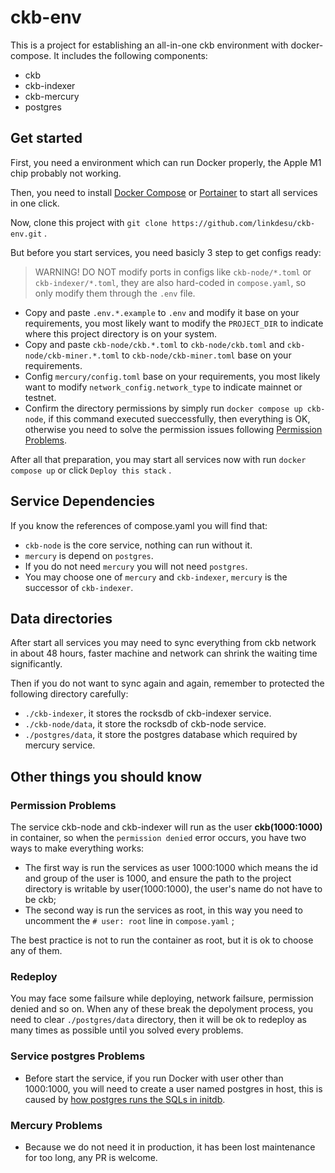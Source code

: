 # ckb-env

This is a project for establishing an all-in-one ckb environment with docker-compose. It includes the following components:

- ckb
- ckb-indexer
- ckb-mercury
- postgres


## Get started

First, you need a environment which can run Docker properly, the Apple M1 chip probably not working.

Then, you need to install [Docker Compose](https://docs.docker.com/compose/) or [Portainer](https://www.portainer.io/) to start all services in one click.

Now, clone this project with `git clone https://github.com/linkdesu/ckb-env.git` .

But before you start services, you need basicly 3 step to get configs ready:

> WARNING! DO NOT modify ports in configs like `ckb-node/*.toml` or `ckb-indexer/*.toml`, they are also hard-coded in `compose.yaml`, so only modify them through the `.env` file.

- Copy and paste `.env.*.example` to `.env` and modify it base on your requirements, you most likely want to modify the `PROJECT_DIR` to indicate where this project directory is on your system.
- Copy and paste `ckb-node/ckb.*.toml` to `ckb-node/ckb.toml` and `ckb-node/ckb-miner.*.toml` to `ckb-node/ckb-miner.toml` base on your requirements.
- Config `mercury/config.toml` base on your requirements, you most likely want to modify `network_config.network_type` to indicate mainnet or testnet.
- Confirm the directory permissions by simply run `docker compose up ckb-node`, if this command executed sueccessfully, then everything is OK, otherwise you need to solve the permission issues following [Permission Problems](#permission-problems).

After all that preparation, you may start all services now with run `docker compose up` or click `Deploy this stack` .


## Service Dependencies

If you know the references of compose.yaml you will find that:

- `ckb-node` is the core service, nothing can run without it.
- `mercury` is depend on `postgres`.
- If you do not need `mercury` you will not need `postgres`.
- You may choose one of `mercury` and `ckb-indexer`, `mercury` is the successor of `ckb-indexer`.


## Data directories

After start all services you may need to sync everything from ckb network in about 48 hours, faster machine and network can shrink the waiting time significantly.

Then if you do not want to sync again and again, remember to protected the following directory carefully:

- `./ckb-indexer`, it stores the rocksdb of ckb-indexer service.
- `./ckb-node/data`, it store the rocksdb of ckb-node service.
- `./postgres/data`, it store the postgres database which required by mercury service.


## Other things you should know

### Permission Problems

The service ckb-node and ckb-indexer will run as the user **ckb(1000:1000)** in container, so when the `permission denied` error occurs, you have two ways to make everything works:

- The first way is run the services as user 1000:1000 which means the id and group of the user is 1000, and ensure the path to the project directory is writable by user(1000:1000), the user's name do not have to be ckb;
- The second way is run the services as root, in this way you need to uncomment the `# user: root` line in `compose.yaml` ;

The best practice is not to run the container as root, but it is ok to choose any of them.

### Redeploy

You may face some failsure while deploying, network failsure, permission denied and so on. When any of these break the depolyment process, you need to clear `./postgres/data` directory, then it will be ok to redeploy as many times as possible until you solved every problems.

### Service postgres Problems

- Before start the service, if you run Docker with user other than 1000:1000, you will need to create a user named postgres in host, this is caused by [how postgres runs the SQLs in initdb](https://hub.docker.com/_/postgres).

### Mercury Problems

- Because we do not need it in production, it has been lost maintenance for too long, any PR is welcome.
